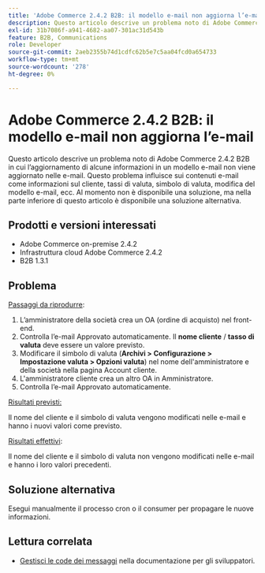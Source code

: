 ```yaml
---
title: 'Adobe Commerce 2.4.2 B2B: il modello e-mail non aggiorna l’e-mail'
description: Questo articolo descrive un problema noto di Adobe Commerce 2.4.2 B2B in cui l’aggiornamento di alcune informazioni in un modello e-mail non viene aggiornato nelle e-mail. Questo problema influisce sui contenuti e-mail come informazioni sul cliente, tassi di valuta, simbolo di valuta, modifica del modello e-mail, ecc. Al momento non è disponibile una soluzione, ma nella parte inferiore di questo articolo è disponibile una soluzione alternativa.
exl-id: 31b7086f-a941-4682-aa07-301ac31d543b
feature: B2B, Communications
role: Developer
source-git-commit: 2aeb2355b74d1cdfc62b5e7c5aa04fcd0a654733
workflow-type: tm+mt
source-wordcount: '278'
ht-degree: 0%

---
```


# Adobe Commerce 2.4.2 B2B: il modello e-mail non aggiorna l’e-mail

Questo articolo descrive un problema noto di Adobe Commerce 2.4.2 B2B in cui l’aggiornamento di alcune informazioni in un modello e-mail non viene aggiornato nelle e-mail. Questo problema influisce sui contenuti e-mail come informazioni sul cliente, tassi di valuta, simbolo di valuta, modifica del modello e-mail, ecc. Al momento non è disponibile una soluzione, ma nella parte inferiore di questo articolo è disponibile una soluzione alternativa.

## Prodotti e versioni interessati

* Adobe Commerce on-premise 2.4.2
* Infrastruttura cloud Adobe Commerce 2.4.2
* B2B 1.3.1

## Problema

<u>Passaggi da riprodurre</u>:

1. L’amministratore della società crea un OA (ordine di acquisto) nel front-end.
1. Controlla l’e-mail Approvato automaticamente. Il **nome cliente** / **tasso di valuta** deve essere un valore previsto.
1. Modificare il simbolo di valuta (**Archivi > Configurazione > Impostazione valuta > Opzioni valuta**) nel nome dell&#39;amministratore e della società nella pagina Account cliente.
1. L&#39;amministratore cliente crea un altro OA in Amministratore.
1. Controlla l’e-mail Approvato automaticamente.

<u>Risultati previsti:</u>

Il nome del cliente e il simbolo di valuta vengono modificati nelle e-mail e hanno i nuovi valori come previsto.

<u>Risultati effettivi</u>:

Il nome del cliente e il simbolo di valuta non vengono modificati nelle e-mail e hanno i loro valori precedenti.

## Soluzione alternativa

Esegui manualmente il processo cron o il consumer per propagare le nuove informazioni.

## Lettura correlata

* [Gestisci le code dei messaggi](https://experienceleague.adobe.com/en/docs/commerce-operations/configuration-guide/message-queues/manage-message-queues) nella documentazione per gli sviluppatori.
